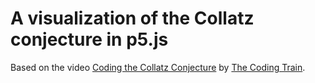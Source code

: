 # A visualization of the Collatz conjecture in p5.js

Based on the video [Coding the Collatz Conjecture](https://www.youtube.com/watch?v=EYLWxwo1Ed8) by [The Coding Train](https://www.youtube.com/@TheCodingTrain).
